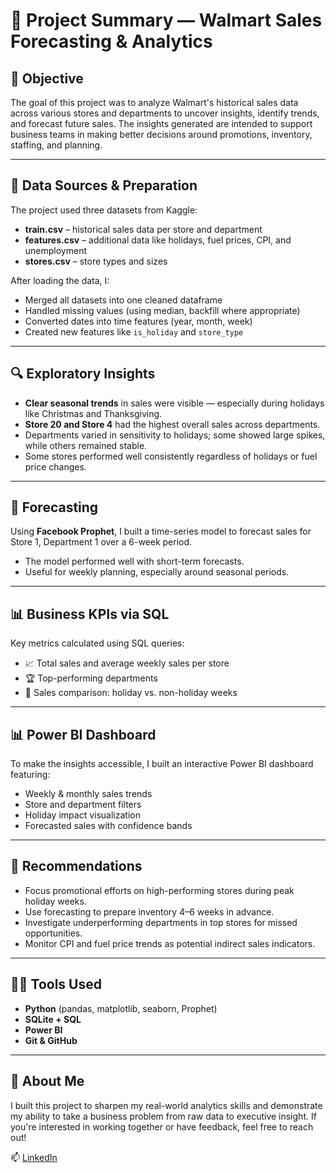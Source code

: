 # 📄 Project Summary — Walmart Sales Forecasting & Analytics

## 🧠 Objective

The goal of this project was to analyze Walmart's historical sales data across various stores and departments to uncover insights, identify trends, and forecast future sales. The insights generated are intended to support business teams in making better decisions around promotions, inventory, staffing, and planning.

---

## 🧹 Data Sources & Preparation

The project used three datasets from Kaggle:
- **train.csv** – historical sales data per store and department
- **features.csv** – additional data like holidays, fuel prices, CPI, and unemployment
- **stores.csv** – store types and sizes

After loading the data, I:
- Merged all datasets into one cleaned dataframe
- Handled missing values (using median, backfill where appropriate)
- Converted dates into time features (year, month, week)
- Created new features like `is_holiday` and `store_type`

---

## 🔍 Exploratory Insights

- **Clear seasonal trends** in sales were visible — especially during holidays like Christmas and Thanksgiving.
- **Store 20 and Store 4** had the highest overall sales across departments.
- Departments varied in sensitivity to holidays; some showed large spikes, while others remained stable.
- Some stores performed well consistently regardless of holidays or fuel price changes.

---

## 🔮 Forecasting

Using **Facebook Prophet**, I built a time-series model to forecast sales for Store 1, Department 1 over a 6-week period.

- The model performed well with short-term forecasts.
- Useful for weekly planning, especially around seasonal periods.

---

## 📊 Business KPIs via SQL

Key metrics calculated using SQL queries:
- 📈 Total sales and average weekly sales per store
- 🏆 Top-performing departments
- 🎉 Sales comparison: holiday vs. non-holiday weeks

---

## 📊 Power BI Dashboard

To make the insights accessible, I built an interactive Power BI dashboard featuring:
- Weekly & monthly sales trends
- Store and department filters
- Holiday impact visualization
- Forecasted sales with confidence bands

---

## 🧩 Recommendations

- Focus promotional efforts on high-performing stores during peak holiday weeks.
- Use forecasting to prepare inventory 4–6 weeks in advance.
- Investigate underperforming departments in top stores for missed opportunities.
- Monitor CPI and fuel price trends as potential indirect sales indicators.

---

## 👩‍💻 Tools Used

- **Python** (pandas, matplotlib, seaborn, Prophet)
- **SQLite + SQL**
- **Power BI**
- **Git & GitHub**

---

## 🙋 About Me

I built this project to sharpen my real-world analytics skills and demonstrate my ability to take a business problem from raw data to executive insight. If you're interested in working together or have feedback, feel free to reach out!

📫 [LinkedIn](https://www.linkedin.com/in/jahnavi-reddy-36a1b6302/)
